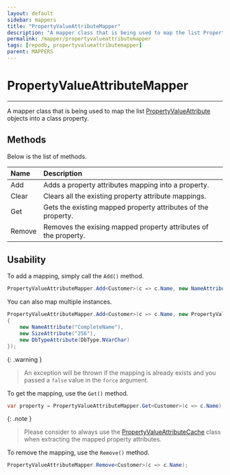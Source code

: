 ```yaml
---
layout: default
sidebar: mappers
title: "PropertyValueAttributeMapper"
description: "A mapper class that is being used to map the list PropertyValueAttribute objects into a class property. This class is used as an alternative to the PropertyValueAttribute attributes."
permalink: /mapper/propertyvalueattributemapper
tags: [repodb, propertyvalueattributemapper]
parent: MAPPERS
---
```


# PropertyValueAttributeMapper

---

A mapper class that is being used to map the list [PropertyValueAttribute](/attribute/parameter/propertyvalueattribute) objects into a class property.

## Methods

Below is the list of methods.

| Name | Description |
|:-----|:------------|
| Add | Adds a property attributes mapping into a property. |
| Clear | Clears all the existing property attribute mappings. |
| Get | Gets the existing mapped property attributes of the property. |
| Remove | Removes the exising mapped property attributes of the property. |

## Usability

To add a mapping, simply call the `Add()` method.

```csharp
PropertyValueAttributeMapper.Add<Customer>(c => c.Name, new NameAttribute("CompleteName"));
```

You can also map multiple instances.

```csharp
PropertyValueAttributeMapper.Add<Customer>(c => c.Name, new PropertyValueAttribute[]
{
    new NameAttribute("CompleteName"),
    new SizeAttribute("256"),
    new DbTypeAttribute(DbType.NVarChar)
});
```

{: .warning }
> An exception will be thrown if the mapping is already exists and you passed a `false` value in the `force` argument.

To get the mapping, use the `Get()` method.

```csharp
var property = PropertyValueAttributeMapper.Get<Customer>(c => c.Name);
```

{: .note }
> Please consider to always use the [PropertyValueAttributeCache](/cacher/propertyvalueattributecache) class when extracting the mapped property attributes.

To remove the mapping, use the `Remove()` method.

```csharp
PropertyValueAttributeMapper.Remove<Customer>(c => c.Name);
```